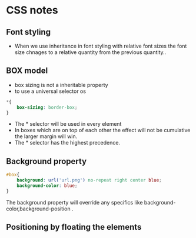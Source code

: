 # CSS notes
## Font styling
- When we use inheritance in font styling with relative font sizes the font size chnages to a relative quantity from the previous quantity..
## BOX model
- box sizing is not a inheritable property
- to use a universal selector os
``` css
*{
    box-sizing: border-box;
}
```
- The * selector will be used in every element
- In boxes which are on top of each other the effect will not be cumulative the larger margin will win.
- The * selector has the highest precedence. 
## Background property
```css
#box{
    background: url('url.png') no-repeat right center blue;
    background-color: blue;
}
```
The background property will override any specifics like background-color,background-position .

## Positioning by floating the elements


